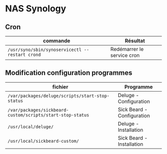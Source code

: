 NAS Synology
=========

## Cron

|**commande**|**Résultat**|
|------------|------------|
|`/usr/syno/sbin/synoservicectl --restart crond`|Redémarrer le service cron|


## Modification configuration programmes

|**fichier**|**Programme**|
|------------|------------|
|`/var/packages/deluge/scripts/start-stop-status`|Deluge - Configuration|
|`/var/packages/sickbeard-custom/scripts/start-stop-status`|Sick Beard - Configuration|
|`/usr/local/deluge/`|Deluge - Installation|
|`/usr/local/sickbeard-custom/`|Sick Beard - Installation|
